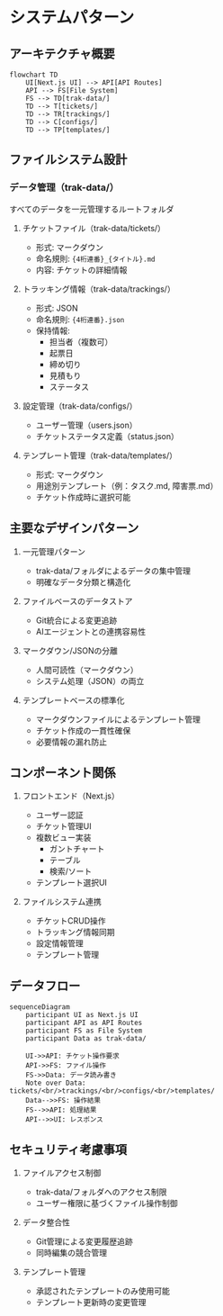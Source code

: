 # システムパターン

## アーキテクチャ概要

```mermaid
flowchart TD
    UI[Next.js UI] --> API[API Routes]
    API --> FS[File System]
    FS --> TD[trak-data/]
    TD --> T[tickets/]
    TD --> TR[trackings/]
    TD --> C[configs/]
    TD --> TP[templates/]
```

## ファイルシステム設計

### データ管理（trak-data/）
すべてのデータを一元管理するルートフォルダ

1. チケットファイル（trak-data/tickets/）
   - 形式: マークダウン
   - 命名規則: `{4桁連番}_{タイトル}.md`
   - 内容: チケットの詳細情報

2. トラッキング情報（trak-data/trackings/）
   - 形式: JSON
   - 命名規則: `{4桁連番}.json`
   - 保持情報:
     - 担当者（複数可）
     - 起票日
     - 締め切り
     - 見積もり
     - ステータス

3. 設定管理（trak-data/configs/）
   - ユーザー管理（users.json）
   - チケットステータス定義（status.json）

4. テンプレート管理（trak-data/templates/）
   - 形式: マークダウン
   - 用途別テンプレート（例：タスク.md, 障害票.md）
   - チケット作成時に選択可能

## 主要なデザインパターン

1. 一元管理パターン
   - trak-data/フォルダによるデータの集中管理
   - 明確なデータ分類と構造化

2. ファイルベースのデータストア
   - Git統合による変更追跡
   - AIエージェントとの連携容易性

3. マークダウン/JSONの分離
   - 人間可読性（マークダウン）
   - システム処理（JSON）の両立

4. テンプレートベースの標準化
   - マークダウンファイルによるテンプレート管理
   - チケット作成の一貫性確保
   - 必要情報の漏れ防止

## コンポーネント関係

1. フロントエンド（Next.js）
   - ユーザー認証
   - チケット管理UI
   - 複数ビュー実装
     - ガントチャート
     - テーブル
     - 検索/ソート
   - テンプレート選択UI

2. ファイルシステム連携
   - チケットCRUD操作
   - トラッキング情報同期
   - 設定情報管理
   - テンプレート管理

## データフロー

```mermaid
sequenceDiagram
    participant UI as Next.js UI
    participant API as API Routes
    participant FS as File System
    participant Data as trak-data/

    UI->>API: チケット操作要求
    API->>FS: ファイル操作
    FS->>Data: データ読み書き
    Note over Data: tickets/<br/>trackings/<br/>configs/<br/>templates/
    Data-->>FS: 操作結果
    FS-->>API: 処理結果
    API-->>UI: レスポンス
```

## セキュリティ考慮事項

1. ファイルアクセス制御
   - trak-data/フォルダへのアクセス制限
   - ユーザー権限に基づくファイル操作制御

2. データ整合性
   - Git管理による変更履歴追跡
   - 同時編集の競合管理

3. テンプレート管理
   - 承認されたテンプレートのみ使用可能
   - テンプレート更新時の変更管理
